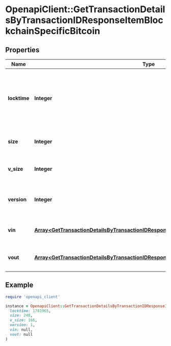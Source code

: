 # OpenapiClient::GetTransactionDetailsByTransactionIDResponseItemBlockchainSpecificBitcoin

## Properties

| Name | Type | Description | Notes |
| ---- | ---- | ----------- | ----- |
| **locktime** | **Integer** | Represents the time at which a particular transaction can be added to the blockchain. |  |
| **size** | **Integer** | Represents the total size of this transaction. |  |
| **v_size** | **Integer** | Represents the virtual size of this transaction. |  |
| **version** | **Integer** | Represents the transaction version number. |  |
| **vin** | [**Array&lt;GetTransactionDetailsByTransactionIDResponseItemBlockchainSpecificBitcoinVin&gt;**](GetTransactionDetailsByTransactionIDResponseItemBlockchainSpecificBitcoinVin.md) | Represents the transaction inputs. |  |
| **vout** | [**Array&lt;GetTransactionDetailsByTransactionIDResponseItemBlockchainSpecificBitcoinVout&gt;**](GetTransactionDetailsByTransactionIDResponseItemBlockchainSpecificBitcoinVout.md) | Represents the transaction outputs. |  |

## Example

```ruby
require 'openapi_client'

instance = OpenapiClient::GetTransactionDetailsByTransactionIDResponseItemBlockchainSpecificBitcoin.new(
  locktime: 1781965,
  size: 248,
  v_size: 166,
  version: 1,
  vin: null,
  vout: null
)
```

